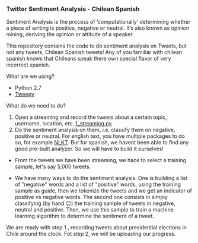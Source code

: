 ### Twitter Sentiment Analysis - Chilean Spanish

Sentiment Analysis is the process of ‘computationally’ determining whether a piece of writing is positive, negative or neutral. It’s also known as opinion mining, deriving the opinion or attitude of a speaker.

This repository contains the code to do sentiment analysis on Tweets, but not any tweets, Chilean Spanish tweets! Any of you familiar with chilean spanish knows that Chileans speak there own special flavor of very incorrect spanish.

What are we using?
* Python 2.7
* [Tweepy](https://github.com/tweepy/tweepy) 

What do we need to do?
1. Open a streaming and record the tweets about a certain topic, username, location, etc. [1_streaming.py](https://github.com/17-56cl/sentiment_analysis_chileanTweets/blob/master/1_streaming.py)
2. Do the sentiment analysis on them, i.e. classify them on negative, positive or neutral. For english text, you have multiple packages to do so, for example [NLKT](http://www.nltk.org/howto/sentiment.html). But for spanish, we havent been able to find any good pre-built analyzer. So we will have to build it ourselves! 

 * From the tweets we have been streaming, we hace to select a training sample, let's say 5,000 tweets.

 * We have many ways to do the sentiment analysis. One is building a list of "negative" words and a list of "positive" words, using the training sample as guide, then we tokenize the tweets and we get an indicator of positive vs negative words. The second one consists in simply classifying (by hand :expressionless:) the training sample of tweets in negative, neutral and positive. Then, we use this sample to train a machine learning algorithm to determine the sentiment of a tweet. 

We are ready with step 1., recording tweets about presidential elections in Chile around the clock. Fot step 2, we will be uploading our progress. 
